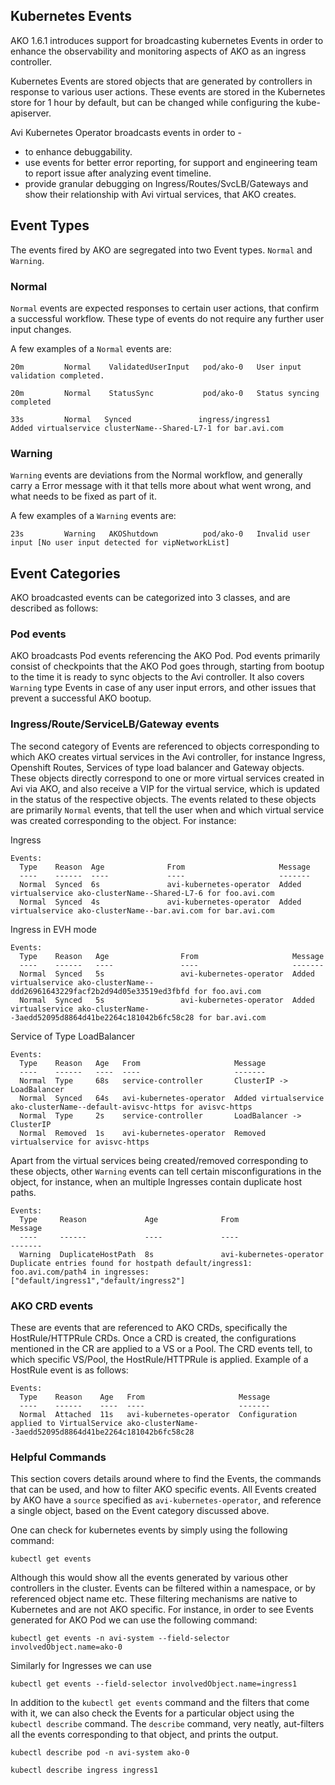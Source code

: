 ## Kubernetes Events

AKO 1.6.1 introduces support for broadcasting kubernetes Events in order to enhance the observability and monitoring aspects of AKO as an ingress controller.

Kubernetes Events are stored objects that are generated by controllers in response to various user actions. These events are stored in the Kubernetes store for 1 hour by default, but can be changed while configuring the kube-apiserver.

Avi Kubernetes Operator broadcasts events in order to -
- to enhance debuggability.  
- use events for better error reporting, for support and engineering team to report issue after analyzing event timeline.
- provide granular debugging on Ingress/Routes/SvcLB/Gateways and show their relationship with Avi virtual services, that AKO creates.


## Event Types

The events fired by AKO are segregated into two Event types. `Normal` and `Warning`.

### Normal

`Normal` events are expected responses to certain user actions, that confirm a successful workflow. These type of events do not require any further user input changes.

A few examples of a `Normal` events are:

```
20m         Normal    ValidatedUserInput   pod/ako-0   User input validation completed.
```

```
20m         Normal    StatusSync           pod/ako-0   Status syncing completed
```

```
33s         Normal   Synced               ingress/ingress1                                      Added virtualservice clusterName--Shared-L7-1 for bar.avi.com
```

### Warning

`Warning` events are deviations from the Normal workflow, and generally carry a Error message with it that tells more about what went wrong, and what needs to be fixed as part of it.

A few examples of a `Warning` events are:

```
23s         Warning   AKOShutdown          pod/ako-0   Invalid user input [No user input detected for vipNetworkList]
```

## Event Categories

AKO broadcasted events can be categorized into 3 classes, and are described as follows:

### Pod events

AKO broadcasts Pod events referencing the AKO Pod. 
Pod events primarily consist of checkpoints that the AKO Pod goes through, starting from bootup to the time it is ready to sync objects to the Avi controller. It also covers `Warning` type Events in case of any user input errors, and other issues that prevent a successful AKO bootup. 



### Ingress/Route/ServiceLB/Gateway events

The second category of Events are referenced to objects corresponding to which AKO creates virtual services in the Avi controller, for instance Ingress, Openshift Routes, Services of type load balancer and Gateway objects. These objects directly correspond to one or more virtual services created in Avi via AKO, and also receive a VIP for the virtual service, which is updated in the status of the respective objects.
The events related to these objects are primarily `Normal` events, that tell the user when and which virtual service was created corresponding to the object. For instance:

Ingress
```
Events:
  Type    Reason  Age              From                     Message
  ----    ------  ----             ----                     -------
  Normal  Synced  6s               avi-kubernetes-operator  Added virtualservice ako-clusterName--Shared-L7-6 for foo.avi.com
  Normal  Synced  4s               avi-kubernetes-operator  Added virtualservice ako-clusterName--bar.avi.com for bar.avi.com
```

Ingress in EVH mode
```
Events:
  Type    Reason   Age                From                     Message
  ----    ------   ----               ----                     -------
  Normal  Synced   5s                 avi-kubernetes-operator  Added virtualservice ako-clusterName--ddd26961643229facf2b2d94d05e33519ed3fbfd for foo.avi.com
  Normal  Synced   5s                 avi-kubernetes-operator  Added virtualservice ako-clusterName--3aedd52095d8864d41be2264c181042b6fc58c28 for bar.avi.com
```

Service of Type LoadBalancer
```
Events:
  Type    Reason   Age   From                     Message
  ----    ------   ----  ----                     -------
  Normal  Type     68s   service-controller       ClusterIP -> LoadBalancer
  Normal  Synced   64s   avi-kubernetes-operator  Added virtualservice ako-clusterName--default-avisvc-https for avisvc-https
  Normal  Type     2s    service-controller       LoadBalancer -> ClusterIP
  Normal  Removed  1s    avi-kubernetes-operator  Removed virtualservice for avisvc-https
```

Apart from the virtual services being created/removed corresponding to these objects, other `Warning` events can tell certain misconfigurations in the object, for instance, when an multiple Ingresses contain duplicate host paths.

```
Events:
  Type     Reason             Age              From                     Message
  ----     ------             ----             ----                     -------
  Warning  DuplicateHostPath  8s               avi-kubernetes-operator  Duplicate entries found for hostpath default/ingress1: foo.avi.com/path4 in ingresses: ["default/ingress1","default/ingress2"]
```

### AKO CRD events

These are events that are referenced to AKO CRDs, specifically the HostRule/HTTPRule CRDs. Once a CRD is created, the configurations mentioned in the CR are applied to a VS or a Pool. The CRD events tell, to which specific VS/Pool, the HostRule/HTTPRule is applied. Example of a HostRule event is as follows:

```
Events:
  Type    Reason    Age   From                     Message
  ----    ------    ----  ----                     -------
  Normal  Attached  11s   avi-kubernetes-operator  Configuration applied to VirtualService ako-clusterName--3aedd52095d8864d41be2264c181042b6fc58c28
```


### Helpful Commands

This section covers details around where to find the Events, the commands that can be used, and how to filter AKO specific events.
All Events created by AKO have a `source` specified as `avi-kubernetes-operator`, and reference a single object, based on the Event category discussed above.

One can check for kubernetes events by simply using the following command: 

```
kubectl get events
```

Although this would show all the events generated by various other controllers in the cluster. Events can be filtered within a namespace, or by referenced object name etc. These filtering mechanisms are native to Kubernetes and are not AKO specific. For instance, in order to see Events generated for AKO Pod we can use the following command:

```
kubectl get events -n avi-system --field-selector involvedObject.name=ako-0
```

Similarly for Ingresses we can use

```
kubectl get events --field-selector involvedObject.name=ingress1
```

In addition to the `kubectl get events` command and the filters that come with it, we can also check the Events for a particular object using the `kubectl describe` command. The `describe` command, very neatly, aut-filters all the events corresponding to that object, and prints the output.

```
kubectl describe pod -n avi-system ako-0
```

```
kubectl describe ingress ingress1
```
